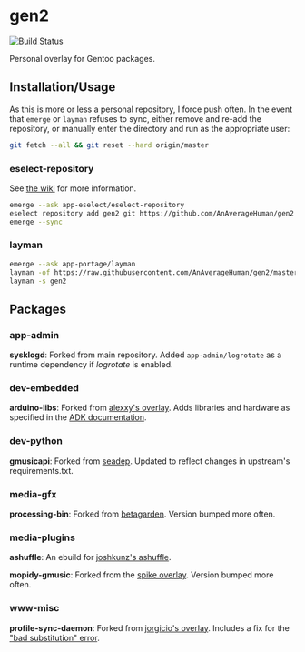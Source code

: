 # gen2
[![Build Status](https://travis-ci.org/AnAverageHuman/gen2.svg?branch=master)](https://travis-ci.org/AnAverageHuman/gen2)

Personal overlay for Gentoo packages.

## Installation/Usage

As this is more or less a personal repository, I force push often. In the event
that `emerge` or `layman` refuses to sync, either remove and re-add the
repository, or manually enter the directory and run as the appropriate user:

```sh
git fetch --all && git reset --hard origin/master
```

### eselect-repository

See [the wiki](https://wiki.gentoo.org/wiki/Eselect/Repository) for more information.

```sh
emerge --ask app-eselect/eselect-repository
eselect repository add gen2 git https://github.com/AnAverageHuman/gen2.git
emerge --sync
```

### layman

```sh
emerge --ask app-portage/layman
layman -of https://raw.githubusercontent.com/AnAverageHuman/gen2/master/repositories.xml -a gen2
layman -s gen2
```

## Packages

### app-admin

**sysklogd**: Forked from main repository.
Added `app-admin/logrotate` as a runtime dependency if *logrotate* is enabled.

### dev-embedded

**arduino-libs**: Forked from [alexxy's overlay](https://cgit.gentoo.org/dev/alexxy.git).
Adds libraries and hardware as specified in the [ADK documentation](https://developer.android.com/adk/adk.html).

### dev-python

**gmusicapi**: Forked from [seadep](https://github.com/Cogitri/gentoo-overlay-seadep).
Updated to reflect changes in upstream's requirements.txt.

### media-gfx

**processing-bin**: Forked from [betagarden](https://cgit.gentoo.org/proj/betagarden.git/).
Version bumped more often.

### media-plugins

**ashuffle**: An ebuild for [joshkunz's ashuffle](https://github.com/joshkunz/ashuffle).

**mopidy-gmusic**: Forked from the [spike overlay](https://github.com/Spike-Pentesting/spike-overlay).
Version bumped more often.

### www-misc

**profile-sync-daemon**: Forked from [jorgicio's overlay](https://github.com/jorgicio/jorgicio-gentoo).
Includes a fix for the ["bad substitution" error](https://github.com/graysky2/profile-sync-daemon/issues/182).
